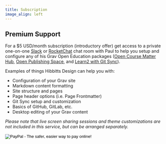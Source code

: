 ```yaml
---
title: Subscription
image_align: left
---
```


## Premium Support

For a $5 USD/month subscription (introductory offer) get access to a private one-on-one [Slack](https://slack.com/) or [RocketChat](https://rocket.chat/) chat room with Paul to help you setup and configure any of his Grav Open Education packages ([Open Course Matter Hub](http://demo.hibbittsdesign.org/grav-open-matter-course-hub), [Open Publishing Space](https://demo.hibbittsdesign.org/grav-open-publishing-quark/), and [Learn2 with Git Sync](https://demo.hibbittsdesign.org/grav-learn2-git-sync/)).

Examples of things Hibbitts Design can help you with:  
* Configuration of your Grav site
* Markdown content formatting
* Site structure and pages
* Page header options (i.e. Page Frontmatter)
* Git Sync setup and customization
* Basics of GitHub, GitLab, etc.
* Desktop editing of your Grav content

_Please note that live screen sharing sessions and theme customizations are not included in this service, but can be arranged separately._

<form action="https://www.paypal.com/cgi-bin/webscr" method="post" target="_top">
<input type="hidden" name="cmd" value="_s-xclick">
<input type="hidden" name="hosted_button_id" value="QGMGRHLY8QDYY">
<input type="image" src="https://www.paypalobjects.com/en_US/i/btn/btn_subscribe_LG.gif" border="0" name="submit" alt="PayPal - The safer, easier way to pay online!">
<img alt="" border="0" src="https://www.paypalobjects.com/en_US/i/scr/pixel.gif" width="1" height="1">
</form>
